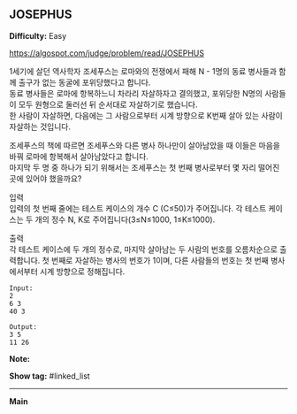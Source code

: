 ## JOSEPHUS

**Difficulty:** Easy

https://algospot.com/judge/problem/read/JOSEPHUS

1세기에 살던 역사학자 조세푸스는 로마와의 전쟁에서 패해 N - 1명의 동료 병사들과 함께 출구가 없는 동굴에 포위당했다고 합니다. <br/>
동료 병사들은 로마에 항복하느니 차라리 자살하자고 결의했고, 포위당한 N명의 사람들이 모두 원형으로 둘러선 뒤 순서대로 자살하기로 했습니다. <br/>
한 사람이 자살하면, 다음에는 그 사람으로부터 시계 방향으로 K번째 살아 있는 사람이 자살하는 것입니다. <br/>

조세푸스의 책에 따르면 조세푸스와 다른 병사 하나만이 살아남았을 때 이들은 마음을 바꿔 로마에 항복해서 살아남았다고 합니다. <br/>
마지막 두 명 중 하나가 되기 위해서는 조세푸스는 첫 번째 병사로부터 몇 자리 떨어진 곳에 있어야 했을까요? <br/>

입력 <br/>
입력의 첫 번째 줄에는 테스트 케이스의 개수 C (C≤50)가 주어집니다. 각 테스트 케이스는 두 개의 정수 N, K로 주어집니다(3≤N≤1000, 1≤K≤1000).

출력 <br/>
각 테스트 케이스에 두 개의 정수로, 마지막 살아남는 두 사람의 번호를 오름차순으로 출력합니다. 첫 번째로 자살하는 병사의 번호가 1이며, 다른 사람들의 번호는 첫 번째 병사에서부터 시계 방향으로 정해집니다.

```
Input:
2
6 3
40 3

Output: 
3 5
11 26
```

**Note:**

**Show tag:** \#linked\_list

------------------------------------

**Main** <br/>

 